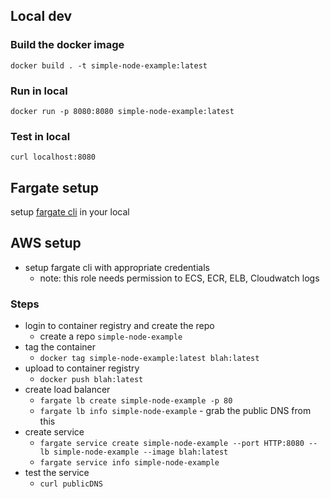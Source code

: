 ## Local dev

### Build the docker image
`docker build . -t simple-node-example:latest`

### Run in local
`docker run -p 8080:8080 simple-node-example:latest`

### Test in local
`curl localhost:8080`

## Fargate setup

setup [fargate cli](https://github.com/jpignata/fargate) in your local 

## AWS setup
 + setup fargate cli with appropriate credentials
    - note: this role needs permission to ECS, ECR, ELB, Cloudwatch logs
### Steps
+ login to container registry and create the repo
    - create a repo `simple-node-example`
+ tag the container
    - `docker tag simple-node-example:latest blah:latest`
+ upload to container registry
    - `docker push blah:latest`
+ create load balancer
    - `fargate lb create simple-node-example -p 80`
    - `fargate lb info simple-node-example` - grab the public DNS from this
+ create service
    - `fargate service create simple-node-example --port HTTP:8080 --lb simple-node-example --image blah:latest`
    - `fargate service info simple-node-example`
+ test the service
    - `curl publicDNS`
